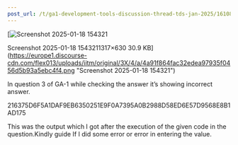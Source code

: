 ```yaml
---
post_url: /t/ga1-development-tools-discussion-thread-tds-jan-2025/161083/61
---
```

[![Screenshot 2025-01-18 154321](https://europe1.discourse-cdn.com/flex013/uploads/iitm/original/3X/4/a/4a91f864fac32edea97935f0456d5b93a5ebc4f4.png)

Screenshot 2025-01-18 1543211317×630 30.9 KB](https://europe1.discourse-cdn.com/flex013/uploads/iitm/original/3X/4/a/4a91f864fac32edea97935f0456d5b93a5ebc4f4.png "Screenshot 2025-01-18 154321")

In question 3 of GA-1 while checking the answer it’s showing incorrect answer.

216375D6F5A1DAF9EB6350251E9F0A7395A0B2988D58ED6E57D9568E8B1AD175

This was the output which I got after the execution of the given code in the question.Kindly guide If I did some error or error in entering the value.